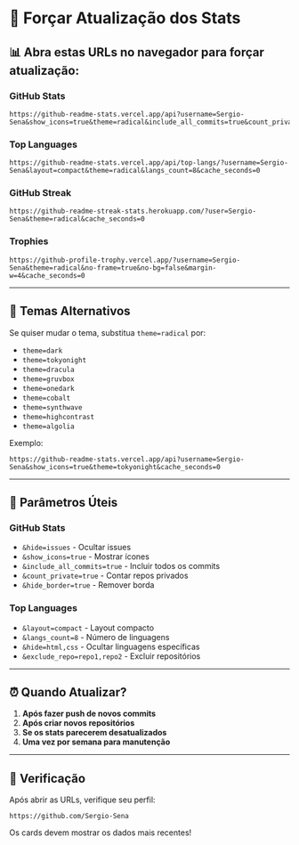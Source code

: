 # 🔄 Forçar Atualização dos Stats

## 📊 Abra estas URLs no navegador para forçar atualização:

### GitHub Stats
```
https://github-readme-stats.vercel.app/api?username=Sergio-Sena&show_icons=true&theme=radical&include_all_commits=true&count_private=true&cache_seconds=0
```

### Top Languages
```
https://github-readme-stats.vercel.app/api/top-langs/?username=Sergio-Sena&layout=compact&theme=radical&langs_count=8&cache_seconds=0
```

### GitHub Streak
```
https://github-readme-streak-stats.herokuapp.com/?user=Sergio-Sena&theme=radical&cache_seconds=0
```

### Trophies
```
https://github-profile-trophy.vercel.app/?username=Sergio-Sena&theme=radical&no-frame=true&no-bg=false&margin-w=4&cache_seconds=0
```

---

## 🎨 Temas Alternativos

Se quiser mudar o tema, substitua `theme=radical` por:

- `theme=dark`
- `theme=tokyonight`
- `theme=dracula`
- `theme=gruvbox`
- `theme=onedark`
- `theme=cobalt`
- `theme=synthwave`
- `theme=highcontrast`
- `theme=algolia`

Exemplo:
```
https://github-readme-stats.vercel.app/api?username=Sergio-Sena&show_icons=true&theme=tokyonight&cache_seconds=0
```

---

## 🔧 Parâmetros Úteis

### GitHub Stats
- `&hide=issues` - Ocultar issues
- `&show_icons=true` - Mostrar ícones
- `&include_all_commits=true` - Incluir todos os commits
- `&count_private=true` - Contar repos privados
- `&hide_border=true` - Remover borda

### Top Languages
- `&layout=compact` - Layout compacto
- `&langs_count=8` - Número de linguagens
- `&hide=html,css` - Ocultar linguagens específicas
- `&exclude_repo=repo1,repo2` - Excluir repositórios

---

## ⏰ Quando Atualizar?

1. **Após fazer push de novos commits**
2. **Após criar novos repositórios**
3. **Se os stats parecerem desatualizados**
4. **Uma vez por semana para manutenção**

---

## 🎯 Verificação

Após abrir as URLs, verifique seu perfil:
```
https://github.com/Sergio-Sena
```

Os cards devem mostrar os dados mais recentes!
